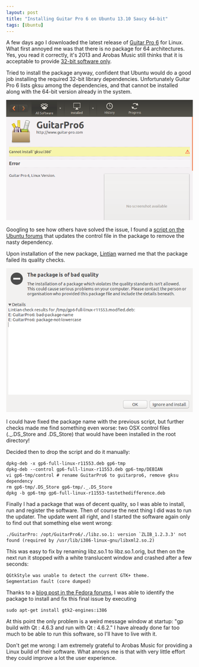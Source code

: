 ```yaml
---
layout: post
title: "Installing Guitar Pro 6 on Ubuntu 13.10 Saucy 64-bit"
tags: [Ubuntu]
---
```

A few days ago I downloaded the latest release of [Guitar Pro 6](http://www.guitar-pro.com/) for Linux. What first annoyed me was that there is no package for 64 architectures. Yes, you read it correctly, it's 2013 and Arobas Music still thinks that it is acceptable to provide [32-bit software only](http://www.guitar-pro.com/en/index.php?pg=support-frequent-asked-questions&faq=tech#Q19).

<!--break-->

Tried to install the package anyway, confident that Ubuntu would do a good job installing the required 32-bit library dependencies. Unfortunately Guitar Pro 6 lists gksu among the dependencies, and that cannot be installed along with the 64-bit version already in the system.

![Cannot install gksu:i386](/img/posts/gp6-cannot-install-gkgu.png)

Googling to see how others have solved the issue, I found a [script on the Ubuntu forums](http://ubuntuforums.org/showthread.php?t=636724) that updates the control file in the package to remove the nasty dependency.

Upon installation of the new package, [Lintian](http://lintian.debian.org/) warned me that the package failed its quality checks.

![The package is of bad quality](/img/posts/gp6-package-bad-quality.png)

I could have fixed the package name with the previous script, but further checks made me find something even worse: two OSX control files (._.DS_Store and .DS_Store) that would have been installed in the root directory!

Decided then to drop the script and do it manually:

	dpkg-deb -x gp6-full-linux-r11553.deb gp6-tmp
	dpkg-deb --control gp6-full-linux-r11553.deb gp6-tmp/DEBIAN
	vi gp6-tmp/control # rename GuitarPro6 to guitarpro6, remove gksu dependency
	rm gp6-tmp/.DS_Store gp6-tmp/._.DS_Store
	dpkg -b gp6-tmp gp6-full-linux-r11553-tastethedifference.deb

Finally I had a package that was of decent quality, so I was able to install, run and register the software. Then of course the next thing I did was to run the updater. The update went all right, and I started the software again only to find out that something else went wrong:

	./GuitarPro: /opt/GuitarPro6/./libz.so.1: version `ZLIB_1.2.3.3' not found (required by /usr/lib/i386-linux-gnu/libxml2.so.2)

This was easy to fix by renaming libz.so.1 to libz.so.1.orig, but then on the next run it stopped with a white translucent window and crashed after a few seconds:

	QGtkStyle was unable to detect the current GTK+ theme.
	Segmentation fault (core dumped)

Thanks to a [blog post in the Fedora forums](http://forums.fedora-fr.org/viewtopic.php?pid=525293), I was able to identify the package to install and fix this final issue by executing

	sudo apt-get install gtk2-engines:i386

At this point the only problem is a weird message window at startup: "gp build with Qt : 4.6.3 and run with Qt : 4.6.2." I have already done far too much to be able to run this software, so I'll have to live with it.

Don't get me wrong: I am extremely grateful to Arobas Music for providing a Linux build of their software. What annoys me is that with very little effort they could improve a lot the user experience.

